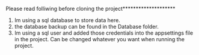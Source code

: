 Please read folliwing before cloning the project********************

1.  Im using a sql database to store data here.
2.  the database backup can be found in the Database folder.
3.  Im using a sql user and added those credentials into the appsettings file in the project. Can be changed whatever you want when running the project.
